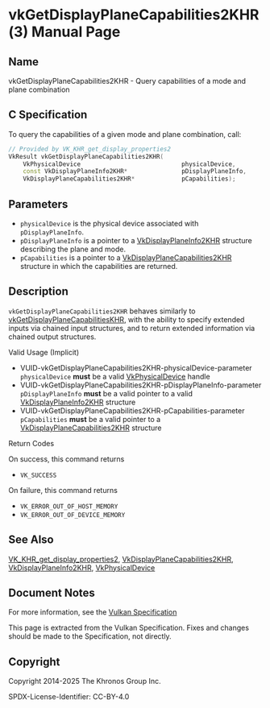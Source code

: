 # vkGetDisplayPlaneCapabilities2KHR(3) Manual Page

## Name

vkGetDisplayPlaneCapabilities2KHR - Query capabilities of a mode and plane combination



## [](#_c_specification)C Specification

To query the capabilities of a given mode and plane combination, call:

```c++
// Provided by VK_KHR_get_display_properties2
VkResult vkGetDisplayPlaneCapabilities2KHR(
    VkPhysicalDevice                            physicalDevice,
    const VkDisplayPlaneInfo2KHR*               pDisplayPlaneInfo,
    VkDisplayPlaneCapabilities2KHR*             pCapabilities);
```

## [](#_parameters)Parameters

- `physicalDevice` is the physical device associated with `pDisplayPlaneInfo`.
- `pDisplayPlaneInfo` is a pointer to a [VkDisplayPlaneInfo2KHR](https://registry.khronos.org/vulkan/specs/latest/man/html/VkDisplayPlaneInfo2KHR.html) structure describing the plane and mode.
- `pCapabilities` is a pointer to a [VkDisplayPlaneCapabilities2KHR](https://registry.khronos.org/vulkan/specs/latest/man/html/VkDisplayPlaneCapabilities2KHR.html) structure in which the capabilities are returned.

## [](#_description)Description

`vkGetDisplayPlaneCapabilities2KHR` behaves similarly to [vkGetDisplayPlaneCapabilitiesKHR](https://registry.khronos.org/vulkan/specs/latest/man/html/vkGetDisplayPlaneCapabilitiesKHR.html), with the ability to specify extended inputs via chained input structures, and to return extended information via chained output structures.

Valid Usage (Implicit)

- [](#VUID-vkGetDisplayPlaneCapabilities2KHR-physicalDevice-parameter)VUID-vkGetDisplayPlaneCapabilities2KHR-physicalDevice-parameter  
  `physicalDevice` **must** be a valid [VkPhysicalDevice](https://registry.khronos.org/vulkan/specs/latest/man/html/VkPhysicalDevice.html) handle
- [](#VUID-vkGetDisplayPlaneCapabilities2KHR-pDisplayPlaneInfo-parameter)VUID-vkGetDisplayPlaneCapabilities2KHR-pDisplayPlaneInfo-parameter  
  `pDisplayPlaneInfo` **must** be a valid pointer to a valid [VkDisplayPlaneInfo2KHR](https://registry.khronos.org/vulkan/specs/latest/man/html/VkDisplayPlaneInfo2KHR.html) structure
- [](#VUID-vkGetDisplayPlaneCapabilities2KHR-pCapabilities-parameter)VUID-vkGetDisplayPlaneCapabilities2KHR-pCapabilities-parameter  
  `pCapabilities` **must** be a valid pointer to a [VkDisplayPlaneCapabilities2KHR](https://registry.khronos.org/vulkan/specs/latest/man/html/VkDisplayPlaneCapabilities2KHR.html) structure

Return Codes

On success, this command returns

- `VK_SUCCESS`

On failure, this command returns

- `VK_ERROR_OUT_OF_HOST_MEMORY`
- `VK_ERROR_OUT_OF_DEVICE_MEMORY`

## [](#_see_also)See Also

[VK\_KHR\_get\_display\_properties2](https://registry.khronos.org/vulkan/specs/latest/man/html/VK_KHR_get_display_properties2.html), [VkDisplayPlaneCapabilities2KHR](https://registry.khronos.org/vulkan/specs/latest/man/html/VkDisplayPlaneCapabilities2KHR.html), [VkDisplayPlaneInfo2KHR](https://registry.khronos.org/vulkan/specs/latest/man/html/VkDisplayPlaneInfo2KHR.html), [VkPhysicalDevice](https://registry.khronos.org/vulkan/specs/latest/man/html/VkPhysicalDevice.html)

## [](#_document_notes)Document Notes

For more information, see the [Vulkan Specification](https://registry.khronos.org/vulkan/specs/latest/html/vkspec.html#vkGetDisplayPlaneCapabilities2KHR)

This page is extracted from the Vulkan Specification. Fixes and changes should be made to the Specification, not directly.

## [](#_copyright)Copyright

Copyright 2014-2025 The Khronos Group Inc.

SPDX-License-Identifier: CC-BY-4.0